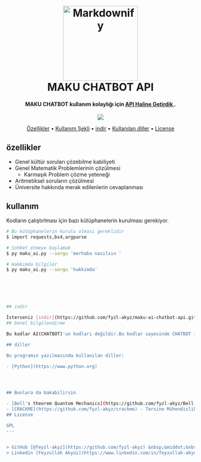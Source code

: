 
<h1 align="center">
  <br>
  <a href="http://www.amitmerchant.com/electron-markdownify"><img src="https://blogger.googleusercontent.com/img/b/R29vZ2xl/AVvXsEgtqrCqGCvzRlPuD6jUbkAkFU0jX9CocTRuFqiEcuE7QJWZQ8y9EieKat2ONM3hvY1-9-CmOxPKCRthTyXhnfXpb-cxFVBNl24Z347nWAar8SRKKQCjDri_jvSD_iTGKYROBYdv-R2bnyhxe-QQ41RXuc7_esA7BThhNtNuJyAu55wpGQIxQn3XCCr1o3Qd/s320/makubilen.png" alt="Markdownify" width="200"></a>
  <br>
  MAKU CHATBOT API
  <br>
</h1>

<h4 align="center">MAKU CHATBOT kullanım kolaylığı için <a href="https://github.com/fyzl-akyz" target="_blank">API Haline Getirdik </a>.</h4>

<p align="center">
  
  
  <a href="#">
    <img src="https://img.shields.io/badge/$-donate-ff69b4.svg?maxAge=2592000&amp;style=flat">
  </a>
</p>

<p align="center">
  <a href="#özellikler">Özellikler</a> •
  <a href="#kullanım">Kullanım Şekli</a> •
  <a href="#indir">indir</a> •
  <a href="#diller">Kullanılan diller</a> •
  <a href="#license">License</a>





## özellikler

* Genel kültür soruları çözebilme kabiliyeti
* Genel Matematik Problemlerinin çözülmesi
  - Karmaşık Problem çözme yeteneği 
* Aritmetiksel soruların çözülmesi 
*  Üniversite hakkında merak edilenlerin cevaplanması

## kullanım

Kodların çalıştırlması için bazı kütüphanelerin kurulması gerekiyor.
```bash
# Bu kütüphanelerin kurulu olması gereklidir
$ import requests,bs4,argparse

# Sohbet etmeye başlamak  
$ py maku_ai.py --sorgu 'merhaba nasılsın ' 

# Hakkımda bilgiler 
$ py maku_ai.py --sorgu 'hakkimda' 






## indir

İsterseniz [indir](https://github.com/fyzl-akyz/maku-ai-chatbot-api.git) tıklayarak repo ya direkt olarak ulaşabilirsiniz.
## Genel bilgilendirme

Bu kodlar AI(CHATBOT)'un kodları değildir.Bu kodlar sayesinde CHATBOT ile direk olarak konuşmanızı sağlar. 

## diller

Bu programın yazılmasında kullanılan diller:

- [Python](https://www.python.org)




## Bunlara da bakabilirsin

- [Bell's theorem Quantom Mechanics](https://github.com/fyzl-akyz/Bell-s-theorem-Quantum-Mechanics) - Bell's teorisi deneyi
- [CRACKME](https://github.com/fyzl-akyz/crackme) - Tersine Mühendislik kullanılarak lisans kontrolünün kırılması
## License

GPL
---


> GitHub [@feyzl-akyz](https://github.com/fyzl-akyz) &nbsp;&middot;&nbsp;
> Linkedin [Feyzullah Akyüz](https://www.linkedin.com/in/feyzullah-akyuz/)

